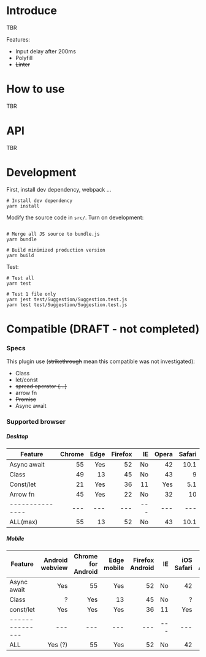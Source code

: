 # Introduce
TBR

Features:

* Input delay after 200ms
* Polyfill
* ~~Linter~~

# How to use
TBR

# API
TBR

# Development
First, install dev dependency, webpack ...
```
# Install dev dependency
yarn install
```

Modify the source code in `src/`.
Turn on development:
```
```

```
# Merge all JS source to bundle.js
yarn bundle

# Build minimized production version
yarn build
```

Test:
```
# Test all
yarn test

# Test 1 file only
yarn jest test/Suggestion/Suggestion.test.js
yarn test test/Suggestion/Suggestion.test.js
```


# Compatible (DRAFT - not completed)
### Specs
This plugin use (~~strikethrough~~ mean this compatible was not investigated):

* Class
* let/const
* ~~spread operator {…}~~
* arrow fn
* ~~Promise~~
* Async await

### Supported browser
##### Desktop
| Feature       | Chrome | Edge	| Firefox | IE | Opera  | Safari |
| ------------- |-------:| ----:|   -----:| --:|  -----:| -----: |
| Async await   |55	     | Yes	| 52	  | No | 42		|  10.1  |
| Class         |49	     | 13	| 45	  | No | 43		|  9     |
| Const/let		|21		 | Yes	| 36	  | 11 | Yes	|  5.1	 |
| Arrow fn		|45		 | Yes	| 22	  | No | 32		|  10	 |
|---------------|---     |---   |---      |--- |---     |---     |
| ALL(max)      |55	     | 13	| 52	  | No | 43		|  10.1  |

##### Mobile
| Feature       | Android webview | Chrome for Android |  Edge mobile   |Firefox Android| IE    | iOS Safari | Opera Android |
| ------------- |-------:         | ----:              |   -----:       | --:           | -----:| -----:     |---:           |
| Async await   |Yes	          | 55	               |Yes             | 52            |No     | 42         |  10.1         |
| Class         |?	              | Yes	               |13	            | 45			|No		| ?			 |  9			 |
| const/let		|Yes              | Yes	               |Yes	            | 36			|11		| Yes		 |  Yes			 |
|---------------|---|---|---|---|---|---|---|
| ALL           |Yes (?)		  | 55	               |Yes             | 52            |No     | 42         |  10.1		 |



